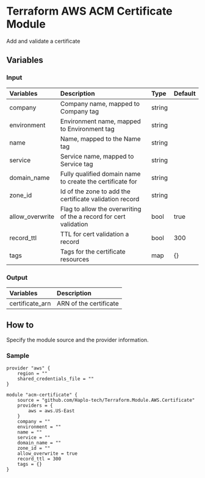# Terraform AWS ACM Certificate Module
Add and validate a certificate

## Variables
### Input
| Variables       | Description                                                       | Type   | Default |
|:----------------|:------------------------------------------------------------------|:-------|:--------|
| company         | Company name, mapped to Company tag                               | string |         |
| environment     | Environment name, mapped to Environment tag                       | string |         |
| name            | Name, mapped to the Name tag                                      | string |         |
| service         | Service name, mapped to Service tag                               | string |         |
| domain_name     | Fully qualified domain name to create the certificate for         | string |         |
| zone_id         | Id of the zone to add the certificate validation record           | string |         |
| allow_overwrite | Flag to allow the overwriting of the a record for cert validation | bool   | true    |
| record_ttl      | TTL for cert validation a record                                  | bool   | 300     |
| tags            | Tags for the certificate resources                                | map    | {}      |

### Output
| Variables          | Description                   |
|:-------------------|:------------------------------|
| certificate_arn    | ARN of the certificate        |

## How to
Specify the module source and the provider information.

### Sample
```
provider "aws" {
    region = ""
    shared_credentials_file = ""
}

module "acm-certificate" {
    source = "github.com/Haplo-tech/Terraform.Module.AWS.Certificate"
    providers = {
        aws = aws.US-East
    }
    company = ""
    environment = ""
    name = ""
    service = ""
    domain_name = ""
    zone_id = ""
    allow_overwrite = true
    record_ttl = 300
    tags = {}
}
```
